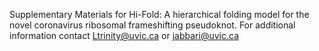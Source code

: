 Supplementary Materials for Hi-Fold: A hierarchical folding model for the novel coronavirus ribosomal frameshifting pseudoknot.
For additional information contact Ltrinity@uvic.ca or jabbari@uvic.ca
